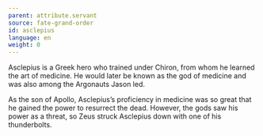 ```yaml
---
parent: attribute.servant
source: fate-grand-order
id: asclepius
language: en
weight: 0
---
```


Asclepius is a Greek hero who trained under Chiron, from whom he learned the art of medicine. He would later be known as the god of medicine and was also among the Argonauts Jason led.

As the son of Apollo, Asclepius’s proficiency in medicine was so great that he gained the power to resurrect the dead. However, the gods saw his power as a threat, so Zeus struck Asclepius down with one of his thunderbolts.
